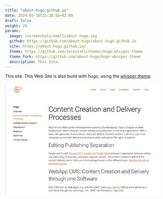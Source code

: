 ```yaml
---
title: "about-hugo.github.io"
date: 2024-05-10T23:28:56+02:00
draft: false
weight: 20
params:
  image: /screenshots/small/about-hugo.jpg
  github: https://github.com/about-hugo/about-hugo.github.io
  site: https://about-hugo.github.io/
  theme: https://github.com/zerostaticthemes/hugo-whisper-theme
  theme_fork: https://github.com/about-hugo/hugo-whisper-theme
  description: This Site.
---
```


This site. This Web Site is also build with hugo, using the [whisper theme](/examples/whisper-theme).
<!--more-->
![](/screenshots/big/about-hugo.jpg)

